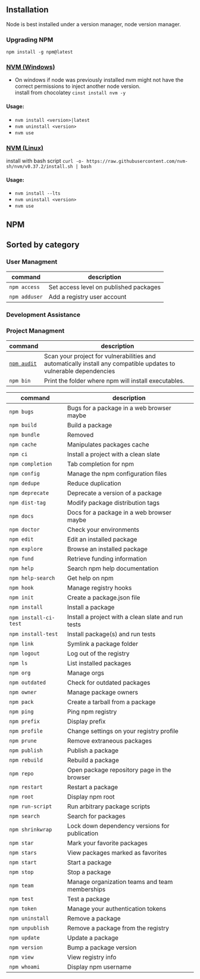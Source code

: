 ## Installation
Node is best installed under a version manager, node version manager.
### Upgrading NPM
`npm install -g npm@latest`

### [NVM (Windows)](https://github.com/coreybutler/nvm-windows)
* On windows if node was previously installed nvm might not have the correct permissions to inject another node version.  
install from chocolatey
`cinst install nvm -y`
#### Usage: 
* `nvm install <version>|latest`
* `nvm uninstall <version>`
* `nvm use`

### [NVM (Linux)](https://github.com/nvm-sh/nvm)
install with bash script
`curl -o- https://raw.githubusercontent.com/nvm-sh/nvm/v0.37.2/install.sh | bash`
#### Usage: 
* `nvm install --lts`
* `nvm uninstall <version>`
* `nvm use`


## NPM
## Sorted by category

### User Managment

|command|description|
|---|---|
|`npm access`|Set access level on published packages|
|`npm adduser`|Add a registry user account|

### Development Assistance

### Project Managment

|command|description|
|---|---|
|[`npm audit`](https://docs.npmjs.com/cli/v6/commands/npm-audit)|Scan your project for vulnerabilities and automatically install any compatible updates to vulnerable dependencies|
|`npm bin`|Print the folder where npm will install executables.|


|command|description|
|---|---|  
|`npm bugs`|Bugs for a package in a web browser maybe|  
|`npm build`|Build a package|  
|`npm bundle`|Removed|  
|`npm cache`|Manipulates packages cache|  
|`npm ci`|Install a project with a clean slate|  
|`npm completion`|Tab completion for npm|  
|`npm config`|Manage the npm configuration files|  
|`npm dedupe`|Reduce duplication|  
|`npm deprecate`|Deprecate a version of a package|  
|`npm dist-tag`|Modify package distribution tags|  
|`npm docs`|Docs for a package in a web browser maybe|  
|`npm doctor`|Check your environments|  
|`npm edit`|Edit an installed package|  
|`npm explore`|Browse an installed package|  
|`npm fund`|Retrieve funding information|  
|`npm help`|Search npm help documentation|  
|`npm help-search`|Get help on npm|  
|`npm hook`|Manage registry hooks|  
|`npm init`|Create a package.json file|  
|`npm install`|Install a package|  
|`npm install-ci-test`|Install a project with a clean slate and run tests|  
|`npm install-test`|Install package(s) and run tests|  
|`npm link`|Symlink a package folder|  
|`npm logout`|Log out of the registry|  
|`npm ls`|List installed packages|  
|`npm org`|Manage orgs|  
|`npm outdated`|Check for outdated packages|  
|`npm owner`|Manage package owners|  
|`npm pack`|Create a tarball from a package|  
|`npm ping`|Ping npm registry|  
|`npm prefix`|Display prefix|  
|`npm profile`|Change settings on your registry profile|  
|`npm prune`|Remove extraneous packages|  
|`npm publish`|Publish a package|  
|`npm rebuild`|Rebuild a package|  
|`npm repo`|Open package repository page in the browser|  
|`npm restart`|Restart a package|  
|`npm root`|Display npm root|  
|`npm run-script`|Run arbitrary package scripts|  
|`npm search`|Search for packages|  
|`npm shrinkwrap`|Lock down dependency versions for publication|  
|`npm star`|Mark your favorite packages|  
|`npm stars`|View packages marked as favorites|  
|`npm start`|Start a package|  
|`npm stop`|Stop a package|  
|`npm team`|Manage organization teams and team memberships|  
|`npm test`|Test a package|  
|`npm token`|Manage your authentication tokens|  
|`npm uninstall`|Remove a package|  
|`npm unpublish`|Remove a package from the registry|  
|`npm update`|Update a package|  
|`npm version`|Bump a package version|  
|`npm view`|View registry info|  
|`npm whoami`|Display npm username|  
